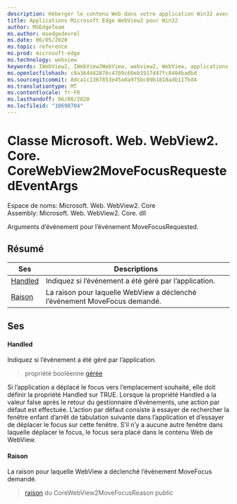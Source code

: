 ```yaml
---
description: Héberger le contenu Web dans votre application Win32 avec le contrôle Microsoft Edge WebView2
title: Applications Microsoft Edge WebView2 pour Win32
author: MSEdgeTeam
ms.author: msedgedevrel
ms.date: 06/05/2020
ms.topic: reference
ms.prod: microsoft-edge
ms.technology: webview
keywords: IWebView2, IWebView2WebView, webview2, WebView, applications Win32, Win32, Edge, ICoreWebView2, ICoreWebView2Controller, contrôle de navigateur, html Edge
ms.openlocfilehash: c8a364d42876c4709c60eb1917d47fc8404badbd
ms.sourcegitcommit: 8dca1c1367853e45a0a975bc89b1818adb117bd4
ms.translationtype: MT
ms.contentlocale: fr-FR
ms.lasthandoff: 06/08/2020
ms.locfileid: "10698704"
---
```

# Classe Microsoft. Web. WebView2. Core. CoreWebView2MoveFocusRequestedEventArgs 

Espace de noms: Microsoft. Web. WebView2. Core \
Assembly: Microsoft. Web. WebView2. Core. dll

Arguments d’événement pour l’événement MoveFocusRequested.

## Résumé

 Ses                        | Descriptions
--------------------------------|---------------------------------------------
[Handled](#handled) | Indiquez si l’événement a été géré par l’application.
[Raison](#reason) | La raison pour laquelle WebView a déclenché l’événement MoveFocus demandé.

## Ses

#### Handled 

Indiquez si l’événement a été géré par l’application.

> propriété booléenne [gérée](#handled)

Si l’application a déplacé le focus vers l’emplacement souhaité, elle doit définir la propriété Handled sur TRUE. Lorsque la propriété Handled a la valeur false après le retour du gestionnaire d’événements, une action par défaut est effectuée. L’action par défaut consiste à essayer de rechercher la fenêtre enfant d’arrêt de tabulation suivante dans l’application et d’essayer de déplacer le focus sur cette fenêtre. S’il n’y a aucune autre fenêtre dans laquelle déplacer le focus, le focus sera placé dans le contenu Web de WebView.

#### Raison 

La raison pour laquelle WebView a déclenché l’événement MoveFocus demandé.

> [raison](#reason) du CoreWebView2MoveFocusReason public

